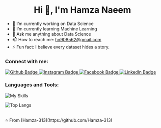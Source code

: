  <h1 align="center">Hi 👋, I'm Hamza Naeem</h1>

- 🔭 I’m currently working on Data Science
- 🌱 I’m currently learning Machine Learning
- 💬 Ask me anything about Data Science 
- 📫 How to reach me: hn908562@gmail.com
- ⚡ Fun fact: I believe every dataset hides a story. 
  
### Connect with me:
<div id="badges">
  <a href="https://github.com/Hamza-313">
    <img src="https://img.shields.io/badge/Github-white?style=for-the-badge&logo=Github&logoColor=black" alt="Github Badge"/>
  </a>
   <a href="https://www.instagram.com/h.hamza7.a">
    <img src="https://img.shields.io/badge/Instagram-purple?style=for-the-badge&logo=instagram&logoColor=white" alt="Instagram Badge"/>
  </a>
   <a href="https://fb.com/Hamza7.a">
    <img src="https://img.shields.io/badge/Facebook-blue?style=for-the-badge&logo=facebook&logoColor=white" alt="Facebook Badge"/>
  </a>
 <a>
  <a href="https://www.linkedin.com/in/homii313" target="_blank" rel="noopener noreferrer">
  <img src="https://img.shields.io/badge/LinkedIn-blue?style=for-the-badge&logo=linkedin&logoColor=white" alt="LinkedIn Badge" />
</a>

 </a>
</div>

### Languages and Tools:
![My Skills](https://skillicons.dev/icons?i=anaconda,py,mysql,github,git,vscode)

![Top Langs](https://github-readme-stats.vercel.app/api/top-langs/?username=Hamza-313&theme=dark)


<br>
⭐️ From [Hamza-313](https://github.com/Hamza-313)
